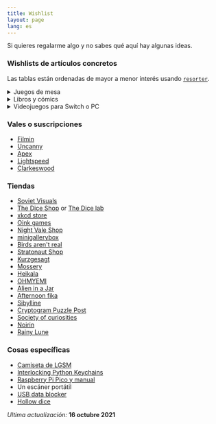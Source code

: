 ```yaml
---
title: Wishlist
layout: page
lang: es
---
```


Si quieres regalarme algo y no sabes qué aquí hay algunas ideas.

### Wishlists de artículos concretos

Las tablas están ordenadas de mayor a menor interés usando [`resorter`](https://www.gwern.net/Resorter).

<details markdown="1">
<summary markdown="1">
Juegos de mesa
</summary>
Puedes ver más cosas en [mi perfil de BoardGameGeek](https://boardgamegeek.com/user/mx_psi).

| Juego de mesa                         | Cuantil |
|---------------------------------------|---------|
| Cartographers: A Roll Player Tale     | 5       |
| Machi Koro Legacy                     | 5       |
| The Chameleon                         | 5       |
| ~~The Lost Expedition~~               | 5       |
| Wingspan                              | 5       |
| The Emerald Flame                     | 4       |
| The Crew: The Quest for Planet Nine   | 4       |
| Chronicle                             | 4       |
| Dinosaur Island                       | 4       |
| Ex Libris                             | 4       |
| Summit: The Board Game                | 4       |
| ~~Timebomb~~                          | 4       |
| Black Orchestra                       | 3       |
| Deception: Murder in Hong Kong        | 3       |
| Disney Villainous                     | 3       |
| Gloomhaven: Jaws of the Lion          | 3       |
| Obscurio                              | 3       |
| PARKS                                 | 3       |
| Spirit Island                         | 3       |
| Escape from the Aliens in Outer Space | 2       |
| In a Grove                            | 2       |
| Nyctophobia                           | 2       |
| Seize the Bean                        | 2       |
| Gloomhaven                            | 1       |
| ~~SET~~                               | 1       |
| Sherlock Holmes Consulting Detective  | 1       |
| Sid Meier's Civilization: A New Dawn  | 1       |
| Splendor                              | 1       |
| The Resistance: Avalon                | 1       |

</details>

<details markdown="1">
<summary markdown="1" >
Libros y cómics
</summary>
Puedes ver más cosas en [mi perfil de Goodreads](https://www.goodreads.com/user/show/23538284-psi).

| Libro o cómic               | Autor/a               | Cuantil |
|-----------------------------|-----------------------|---------|
| Wings of Renewal            | Claudie Arseneault    | 5       |
| ~~Invincible~~              | Pascal Jousselin      | 5       |
| Bullshit Jobs               | David Graeber         | 4       |
| The Geography of Morals     | Owen J. Flanagan      | 4       |
| How To                      | Randall Munroe        | 4       |
| Monstress                   | Marjorie M. Liu       | 3       |
| The Refrigerator Monologues | Catherynne M. Valente | 3       |
| We Have No Idea             | Jorge Cham            | 3       |
| Economics: The User's Guide | Ha-Joon Chang         | 2       |
| Ghost Work                  | Mary L. Gray          | 2       |
| Time Biases                 | Meghan Sullivan       | 2       |
| Cloud Atlas                 | David Mitchell        | 1       |
| Do Colors Exist             | Seth Cottrell         | 1       |
| Fábulas #2                  | Bill Willingham       | 1       |
| Les Diners de Gala          | Salvador Dalí         | 1       |

</details>

<details markdown="1">
<summary markdown="1">
Videojuegos para Switch o PC
</summary>

| Videojuego               | Cuantil |
| ------------------------ | ------- |
| Untitled Goose Game      | 5       |
| Yoshi's Crafted World    | 5       |
| Crusader Kings III       | 4       |
| Into the breach          | 4       |
| Cuphead                  | 3       |
| Diablo III               | 3       |
| L.A. Noire               | 3       |
| Splatoon 2               | 3       |
| Cave Story +             | 2       |
| Celeste                  | 2       |
| Overland                 | 2       |
| Sonic Mania Plus         | 2       |
| Hotline Miami Collection | 1       |
| Kentucky Route Zero      | 1       |
| Superhot                 | 1       |

</details>

### Vales o suscripciones

- [Filmin](https://www.filmin.es/premium)
- [Uncanny](https://uncannymagazine.com/)
- [Apex](https://www.apex-magazine.com/)
- [Lightspeed](http://www.lightspeedmagazine.com/)
- [Clarkeswood](http://clarkesworldmagazine.com/)

### Tiendas

- [Soviet Visuals](https://shop.sovietvisuals.com/)
- [The Dice Shop](http://www.mathartfun.com/DiceShop.html) or [The Dice lab](http://thedicelab.com)
- [xkcd store](https://store.xkcd.com/)
- [Oink games](https://oinkgms.com/en/)
- [Night Vale Shop](https://topatoco.com/collections/wtnv)
- [minigallerybox](https://www.minigallerybox.com/)
- [Birds aren't real](https://birdsarentreal.com/)
- [Stratonaut Shop](https://stratonaut.shop/pages/about-us)
- [Kurzgesagt](https://shop-eu.kurzgesagt.org)
- [Mossery](https://www.mossery.co)
- [Heikala](https://heikala.com/)
- [OHMYEMI](https://store.ohmyemi.com/products)
- [Alien in a Jar](https://www.etsy.com/shop/AlienInAJar)
- [Afternoon fika](https://www.afternoonfika.com)
- [Sibylline](https://www.sibyllinemeynet.com/shop.html)
- [Cryptogram Puzzle Post](https://cryptogrampuzzlepost.bigcartel.com/category/annual-subscriptions)
- [Society of curiosities](https://www.societyofcuriosities.com)
- [Noirin](https://noririn.shop/)
- [Rainy Lune](https://rainylune.com/)

### Cosas específicas

- [Camiseta de LGSM](https://housmans.com/product/pits-perverts-t-shirt/)
- [Interlocking Python Keychains](https://www.etsy.com/listing/610156697/cute-interlocking-ball-python-keychains)
- [Raspberry Pi Pico y manual](https://www.raspberrypi.org/products/micropython-pico/)
- Un escáner portátil
- [USB data blocker](https://portablepowersupplies.co.uk/product/usb-data-blocker)
- [Hollow dice](https://dndwow.com/hollow-dice-HZAR)

_Ultima actualización:_ **16 octubre 2021**
